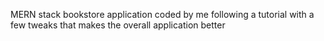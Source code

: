 MERN stack bookstore application coded by me following a tutorial
with a few tweaks that makes the overall application better
